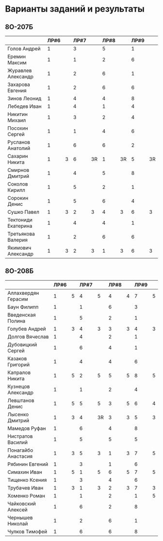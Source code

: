 # Варианты заданий и результаты

## 8О-207Б
|                     | ЛР#6 |   | ЛР#7 |   | ЛР#8 |   | ЛР#9 |   |
|---------------------|------|---|------|---|------|---|------|---|
| Голов Андрей        | 1    |   |  3   |   |  5   |   |  1   |   |
| Еремин Максим       | 1    |   |  1   |   |  2   |   |  6   |   |
| Журавлев Александр  | 1    |   |  2   |   |  6   |   |  1   |   |
| Захарова Евгения    | 1    |   |  2   |   |  6   |   |  6   |   |
| Зинов  Леонид       | 1    |   |  4   |   |  4   |   |  8   |   |
| Лебедев Иван        | 1    |   |  4   |   |  1   |   |  4   |   |
| Никитин Михаил      | 1    |   |  3   |   |  2   |   |  4   |   |
| Посохин Сергей      | 1    |   |  1   |   |  4   |   |  6   |   |
| Русланов Анатолий   | 1    |   |  6   |   |  6   |   |  2   |   |
| Сахарин Никита      | 1    | 3 |  6   |3R |  1   | 3R|  5   | 3R|
| Смирнов Дмитрий     | 1    |   |  4   |   |  5   |   |  8   |   |
| Соколов Кирилл      | 1    |   |  5   |   |  2   |   |  1   |   |
| Сорокин Денис       | 1    |   |  5   |   |  6   |   |  4   |   |
| Сушко Павел         | 1    | 3 |  2   | 3 |  4   | 3 |  6   | 3 |
| Тектониди Екатерина | 1    |   |  4   |   |  4   |   |  1   |   |
| Третьякова Валерия  | 1    |   |  2   |   |  6   |   |  6   |   |
| Якимович Александр  | 1    | 3 |  2   | 3 |  1   | 3 |  6   | 3 |

## 8О-208Б
|                     | ЛР#6 |   | ЛР#7 |   | ЛР#8 |   | ЛР#9 |   |
|---------------------|------|---|------|---|------|---|------|---|
| Аллахвердян Герасим | 1    | 5 |  4   | 5 |  4   | 4 |  7   | 5 |
| Баун Филипп         | 1    |   |  1   |   |  6   |   |  3   |   |
| Введенская Полина   | 1    |   |  5   |   |  2   |   |  1   |   |
| Голубев Андрей      | 1    | 3 |  4   | 3 |  3   | 3 |  4   | 3 |
| Долгов Вячеслав     | 1    |   |  4   |   |  2   |   |  1   |   |
| Дубовицкий Сергей   | 1    |   |  6   |   |  4   |   |  1   |   |
| Казаков Григорий    | 1    |   |  4   |   |  4   |   |  6   |   |
| Капралов Никита     | 1    | 5 |  2   | 5 |  5   | 5 |  8   | 5 |
| Кузнецов Александр  | 1    |   |  1   |   |  2   |   |  4   |   |
| Левштанов Денис     | 1    | 5 |  5   | 5 |  3   | 5 |  6   | 4 |
| Лысенко Дмитрий     | 1    | 3 |  4   | 3R|  3   | 3 |  5   | 3 |
| Мамедов Руфан       | 1    |   |  6   |   |  4   |   |  8   |   |
| Нистратов Василий   | 1    |   |  5   |   |  5   |   |  5   |   |
| Понагайбо Анастасия | 1    | 3 |  5   | 3 |  1   | 3 |  7   | 5 |
| Рябинин Евгений     | 1    |   |  3   |   |  1   |   |  6   |   |
| Симахин Иван        | 1    | 5 |  1   | 5 |  6   | 5 |  7   | 5 |
| Тищенко Ксения      | 1    |   |  3   |   |  4   |   |  6   |   |
| Трубачев Иван       | 1    | 3 |  1   | 3 |  2   | 3 |  7   | 3 |
| Хоменко Роман       | 1    |   |  1   |   |  2   |   |  1   | 5 |
| Чайковский Алексей  | 1    |   |  6   |   |  2   |   |  8   |   |
| Чернышев Николай    | 1    |   |  2   |   |  6   |   |  1   |   |
| Чулков Тимофей      | 1    |   |  6   |   |  6   |   |  8   |   |
